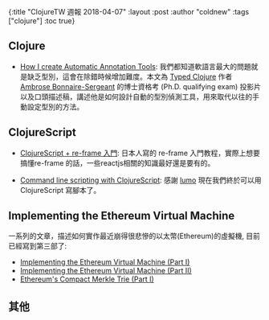 {:title "ClojureTW 週報 2018-04-07"
:layout :post
:author "coldnew"
:tags  ["clojure"]
:toc true}

## Clojure

- [How I create Automatic Annotation Tools](http://frenchy64.github.io/2018/04/04/automatic-annotations-quals.html): 我們都知道軟語言最大的問題就是缺乏型別，這會在除錯時候增加難度。本文為 [Typed Clojure](https://github.com/typedclojure) 作者 [Ambrose Bonnaire-Sergeant](https://github.com/frenchy64) 的博士資格考 (Ph.D. qualifying exam) 投影片以及口頭描述稿，講述他是如何設計自動的型別偵測工具，用來取代以往的手動設定型別的方法。

## ClojureScript

- [ClojureScript + re-frame 入門](https://qiita.com/knjname/items/58bf346c840d2e328135): 日本人寫的 re-frame 入門教程，實際上想要搞懂re-frame 的話，一些reactjs相關的知識最好還是要有的。

- [Command line scripting with ClojureScript](https://medium.com/@akiroz/command-line-scripting-with-clojurescript-5e5567367713): 感謝 [lumo]() 現在我們終於可以用 ClojureScript 寫腳本了。


## Implementing the Ethereum Virtual Machine

一系列的文章，描述如何實作最近崩得很悲慘的以太幣(Ethereum)的虛擬機, 目前已經寫到第三部了:

- [Implementing the Ethereum Virtual Machine (Part I)](https://nervous.io/clojure/crypto/2017/09/12/clojure-evm/)
- [Implementing the Ethereum Virtual Machine (Part II)](https://nervous.io/clojure/crypto/2017/10/18/clojure-evm-ii/)
- [Ethereum's Compact Merkle Trie (Part I)](https://nervous.io/clojure/crypto/2018/04/04/clojure-evm-iii/)

## 其他